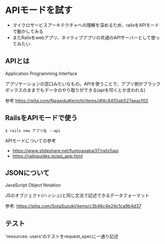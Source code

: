 # APIモードを試す

- マイクロサービスアーキテクチャへの理解を深めるため、railsをAPIモードで動かしてみる
- またRailsをwebアプリ、ネイティブアプリの共通のAPIサーバーとして使ってみたい

## APIとは
Application Programming Interface

アプリケーションの窓口みたいなもの。APIを使うことで、アプリ側がブラックボックスのままでもデータのやり取りができる(apiを叩くとか言われる)

参考
https://qiita.com/NagaokaKenichi/items/df4c8455ab527aeacf02

## RailsをAPIモードで使う

`$ rails new アプリ名 --api`

APIモードについての参考
- https://www.slideshare.net/fumiyasakai37/rails5api
- https://railsguides.jp/api_app.html

## JSONについて
JavaScript Object Notation

JSのオブジェクト(ハッシュ)と同じ文法で記述できるデータフォーマット

参考: https://qiita.com/SotaSuzuki/items/c3b46c4e24c1ca9b4d37

## テスト
'resources: users'のテストをrequest_specに一通り記述
